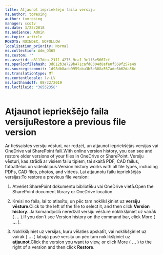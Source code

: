 ```yaml
---
title: Atjaunot iepriekšējo faila versiju
ms.author: toresing
author: tomresing
manager: scotv
ms.date: 3/23/2018
ms.audience: Admin
ms.topic: article
ROBOTS: NOINDEX, NOFOLLOW
localization_priority: Normal
ms.collection: Adm_O365
ms.custom: ''
ms.assetid: a8117dea-2111-4275-9ca1-9c1f3e5667cf
ms.openlocfilehash: 3d612b3e729b471cafd8304d8afe0f569f257e49
ms.sourcegitcommit: 1d98db8acb9959aba3b5e308a567ade6b62da56c
ms.translationtype: MT
ms.contentlocale: lv-LV
ms.lasthandoff: 08/22/2019
ms.locfileid: "36552358"
---
```

# <a name="restore-a-previous-file-version"></a><span data-ttu-id="e2a82-102">Atjaunot iepriekšējo faila versiju</span><span class="sxs-lookup"><span data-stu-id="e2a82-102">Restore a previous file version</span></span>

<span data-ttu-id="e2a82-103">Ar tiešsaistes versiju vēsturi, var redzēt, un atjaunot iepriekšējās versijas vai OneDrive vai SharePoint faili.</span><span class="sxs-lookup"><span data-stu-id="e2a82-103">With online version history, you can see and restore older versions of your files in OneDrive or SharePoint.</span></span> <span data-ttu-id="e2a82-104">Versiju vēsturi, kas strādā ar visiem failu tipiem, tai skaitā PDF, CAD failus, fotoattēlus un videoklipus.</span><span class="sxs-lookup"><span data-stu-id="e2a82-104">Version history works with all file types, including PDFs, CAD files, photos, and videos.</span></span> <span data-ttu-id="e2a82-105">Lai atjaunotu failu iepriekšējās versijas:</span><span class="sxs-lookup"><span data-stu-id="e2a82-105">To restore a previous file version:</span></span>
  
1. <span data-ttu-id="e2a82-106">Atveriet SharePoint dokumentu bibliotēku vai OneDrive vietā.</span><span class="sxs-lookup"><span data-stu-id="e2a82-106">Open the SharePoint document library or OneDrive location.</span></span>
    
2. <span data-ttu-id="e2a82-107">Kreisi no faila, lai to atlasītu, un pēc tam noklikšķiniet uz **versiju vēsture**.</span><span class="sxs-lookup"><span data-stu-id="e2a82-107">Click to the left of the file to select it, and then click **Version history**.</span></span> <span data-ttu-id="e2a82-108">Ja komandjoslā neredzat versiju vēsture noklikšķiniet uz vairāk ( **...** ).</span><span class="sxs-lookup"><span data-stu-id="e2a82-108">If you don't see Version history on the command bar, click More ( **...** ).</span></span> 
    
3. <span data-ttu-id="e2a82-109">Noklikšķiniet uz versijas, kuru vēlaties apskatīt, vai noklikšķiniet uz vairāk ( **...** ) labajā pusē versiju un pēc tam noklikšķiniet uz **atjaunot**.</span><span class="sxs-lookup"><span data-stu-id="e2a82-109">Click the version you want to view, or click More ( **...** ) to the right of a version and then click **Restore**.</span></span>
    

